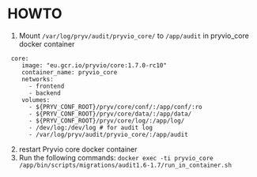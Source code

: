 # HOWTO 

1. Mount `/var/log/pryv/audit/pryvio_core/` to `/app/audit` in pryvio_core docker container

```
 core:
    image: "eu.gcr.io/pryvio/core:1.7.0-rc10"
    container_name: pryvio_core
    networks:
      - frontend
      - backend
    volumes:
      - ${PRYV_CONF_ROOT}/pryv/core/conf/:/app/conf/:ro
      - ${PRYV_CONF_ROOT}/pryv/core/data/:/app/data/
      - ${PRYV_CONF_ROOT}/pryv/core/log/:/app/log/
      - /dev/log:/dev/log # for audit log
      - /var/log/pryv/audit/pryvio_core/:/app/audit
```
2. restart Pryvio core docker container
3. Run the following commands:
 `docker exec -ti pryvio_core /app/bin/scripts/migrations/audit1.6-1.7/run_in_container.sh`
